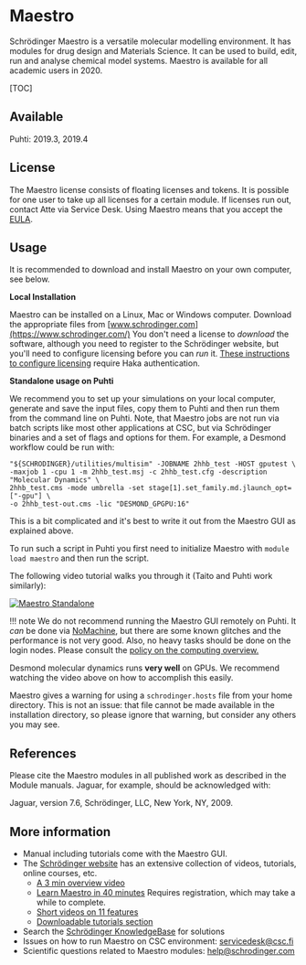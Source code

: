 # Maestro

Schrödinger Maestro is a versatile molecular modelling environment. It has modules
for drug design and Materials Science. It can be used to build, edit, run and analyse 
chemical model systems. Maestro is available for all academic users in 2020.

[TOC]

## Available

Puhti: 2019.3, 2019.4


## License

The Maestro license consists of floating licenses and tokens.
It is possible for one user to take up all licenses for a 
certain module. If licenses run out, contact Atte via Service Desk.
Using Maestro means that you accept the
[EULA](https://www.schrodinger.com/maestro-academic-eula).

## Usage

It is recommended to download and install Maestro on your 
own computer, see below.

**Local Installation**

Maestro can be installed on a Linux, Mac or Windows computer.
Download the appropriate files from [www.schrodinger.com](https://www.schrodinger.com/)
You don't need a license to _download_ the software, although you need to register
to the Schrödinger website, but you'll need
to configure licensing before you can _run_ it.
[These instructions to configure licensing](https://wiki.eduuni.fi/pages/viewpage.action?pageId=130528861)
require Haka authentication.

**Standalone usage on Puhti**

We recommend you to set up your simulations on your local
computer, generate and save the input files, copy them to Puhti and then 
run them from the command line on Puhti. Note, that Maestro jobs
are not run via batch scripts like most other applications at CSC, but
via Schrödinger binaries and a set of flags and options for them.
For example, a Desmond workflow could be run with:

```
"${SCHRODINGER}/utilities/multisim" -JOBNAME 2hhb_test -HOST gputest \
-maxjob 1 -cpu 1 -m 2hhb_test.msj -c 2hhb_test.cfg -description "Molecular Dynamics" \
2hhb_test.cms -mode umbrella -set stage[1].set_family.md.jlaunch_opt=["-gpu"] \
-o 2hhb_test-out.cms -lic "DESMOND_GPGPU:16"

```
This is a bit complicated and it's best to write it out from the Maestro GUI as explained above.

To run such a script in Puhti you first need to initialize Maestro with
 `module load maestro` and then run the script.

The following video tutorial walks you through it (Taito and Puhti work similarly):  

[![Maestro Standalone](http://img.youtube.com/vi/oQDLa6Bh-q4/0.jpg)](http://www.youtube.com/watch?v=oQDLa6Bh-q4 "Maestro Standalone")

!!! note
    We do not recommend running the Maestro GUI remotely on Puhti.
    It _can_ be done via [NoMachine](nomachine.md), but there are some known glitches
    and the performance is not very good. Also, no heavy tasks should be
    done on the login nodes. Please consult the
    [policy on the computing overview.](../computing/overview.md)

Desmond molecular dynamics runs **very well** on GPUs. We recommend watching 
the video above on how to accomplish this easily.

Maestro gives a warning for using a `schrodinger.hosts` file from your home directory. This is
not an issue: that file cannot be made available in the installation directory, so please
ignore that warning, but consider any others you may see.

## References

Please cite the Maestro modules in all published work as described 
in the Module manuals. Jaguar, for example, should be acknowledged with:

Jaguar, version 7.6, Schrödinger, LLC, New York, NY, 2009.

## More information

* Manual including tutorials come with the Maestro GUI.
* The [Schrödinger website](http://www.schrodinger.com/support) has an extensive collection of videos, tutorials, online courses, etc.
   * [A 3 min overview video](https://www.youtube.com/watch?v=NkM8jjHr7f4)
   * [Learn Maestro in 40 minutes](https://www.schrodinger.com/seminars/archives/1338/6th-life-science-bootcamp) Requires registration, which may take a while to complete.
   * [Short videos on 11 features](https://www.schrodinger.com/training/videos/maestro/all)
   * [Downloadable tutorials section](https://www.schrodinger.com/training/tutorials)
* Search the [Schrödinger KnowledgeBase](https://www.schrodinger.com/kb) for solutions 
* Issues on how to run Maestro on CSC environment: [servicedesk@csc.fi](mailto:servicedesk@csc.fi)
* Scientific questions related to Maestro modules: [help@schrodinger.com](mailto:help@schrodinger.com)
